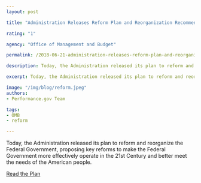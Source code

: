 ```yaml
---
layout: post

title: "Administration Releases Reform Plan and Reorganization Recommendations"

rating: "1"

agency: "Office of Management and Budget"

permalink: /2018-06-21-administration-releases-reform-plan-and-reorganization-recommnedations.md/

description: Today, the Administration released its plan to reform and reorganize the Federal Government, proposing key reforms to make the Federal Government more effectively operate in the 21st Century and better meet the needs of the American people.

excerpt: Today, the Administration released its plan to reform and reorganize the Federal Government, proposing key reforms to make the Federal Government more effectively operate in the 21st Century and better meet the needs of the American people.

image: "/img/blog/reform.jpeg"
authors:
- Performance.gov Team

tags:
- OMB
- reform

---
```


Today, the Administration released its plan to reform and reorganize the Federal Government, proposing key reforms to make the Federal Government more effectively operate in the 21st Century and better meet the needs of the American people.

<a class="usa-button" href="{{ site.baseurl }}/GovReform/">Read the Plan</a>
